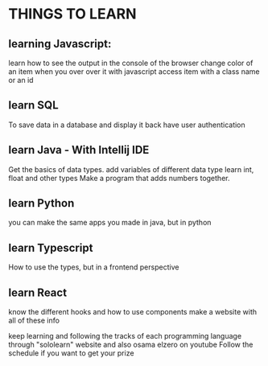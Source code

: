 # THINGS TO LEARN 
<!-- Bring back the html table -->
<!-- add some <hx> tags inside of a table -->
<!-- add the ordered list <ol> inside of a table as td tag -->
<!-- add the unordered list <ul> inside of a table as td tag -->
<!-- Add borders to the table -->
<!-- change the color of borders -->
<!-- change the headings text color and size -->

<!-- use class name to change the style of an html tag (better to be inside and outside the table) -->
<!-- use ID to change the style of an html tag (better to be inside and outside the table) -->
<!-- Use comments to hide elements in html -->
<!-- Use comments to hide tags inside css -->

<!-- make a circle -->
<!-- make a rectangle -->
<!-- make them next to each others -->
<!-- make them centered in the screen both vertically and horizontally  -->

<!-- Will make the website to display these things on it after -->



<!-- Learn the styles of markdown: make a header, ordered list, table. all in markdown format -->

<!-- html=> learn tags form tags, submit button and how to use the span tag -->

<!-- learn hover action in css, access style with the tag of html, class name and id of an html element -->
<!-- learn flexbox in css -->

## learning Javascript:
<!-- Make a counter -->
learn how to see the output in the console of the browser
change color of an item when you over over it with javascript
access item with a class name or an id


## learn SQL

To save data in a database and display it back
have user authentication


## learn Java - With Intellij IDE

Get the basics of data types.
add variables of different data type
learn int, float and other types
Make a program that adds numbers together.

## learn Python

you can make the same apps you made in java, but in python

## learn Typescript
How to use the types, but in a frontend perspective

## learn React

know the different hooks and how to use components
make a website with all of these info

keep learning and following the tracks of each programming language through "sololearn" website and also osama elzero on youtube
Follow the schedule if you want to get your prize 


